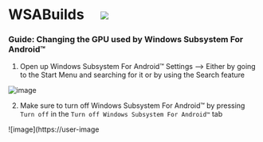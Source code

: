 # WSABuilds &nbsp; &nbsp; <img src="https://img.shields.io/github/downloads/MustardChef/WSABuilds/total?label=Total%20Downloads&style=for-the-badge"/> &nbsp; 


### Guide: Changing the GPU used by Windows Subsystem For Android™

1. Open up Windows Subsystem For Android™ Settings --> Either by going to the Start Menu and searching for it or by using the Search feature

![image](https://user-images.githubusercontent.com/68516357/213872047-eced6893-ea32-4de9-8ebb-ca35fc568f12.png)

2. Make sure to turn off Windows Subsystem For Android™ by pressing ``Turn off`` in the ``Turn off Windows Subsystem For Android™`` tab

![image](https://user-image